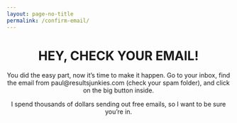 ```yaml
---
layout: page-no-title
permalink: /confirm-email/
---
```


<h1 align="center"><strong>HEY, CHECK YOUR EMAIL!</strong></h1>

<p align="center">You did the easy part, now it’s time to make it happen. Go to your inbox, find the email from paul@resultsjunkies.com (check your spam folder), and click on the big button inside.</p>

<p align="center">I spend thousands of dollars sending out free emails, so I want to be sure you’re in.</p>